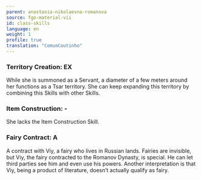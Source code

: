 ```yaml
---
parent: anastasia-nikolaevna-romanova
source: fgo-material-vii
id: class-skills
language: en
weight: 1
profile: true
translation: "ComunCoutinho"
---
```


### Territory Creation: EX

While she is summoned as a Servant, a diameter of a few meters around her functions as a Tsar territory.
She can keep expanding this territory by combining this Skills with other Skills.

### Item Construction: -

She lacks the Item Construction Skill.

### Fairy Contract: A

A contract with Viy, a fairy who lives in Russian lands.
Fairies are invisible, but Viy, the fairy contracted to the Romanov Dynasty, is special. He can let third parties see him and even use his powers.
Another interpretation is that Viy, being a product of literature, doesn’t actually qualify as fairy.
